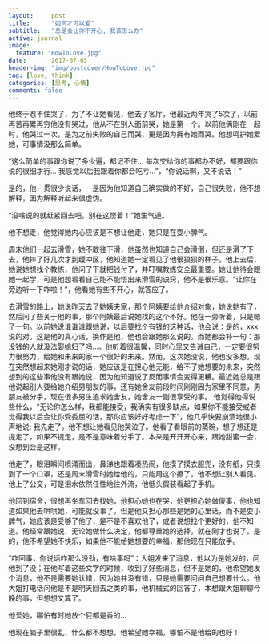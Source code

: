 ```yaml
---
layout:     post
title:      "如何才可以爱"
subtitle:   "总是会让你不开心, 我该怎么办"
active: journal
image:
  feature: "HowToLove.jpg"
date:       2017-07-03
header-img: "img/postcover/HowToLove.jpg"
tag: [love, think]
categories: [思考, 心情]
comments: false
---
```



他终于忍不住哭了，为了不让她看见，他去了客厅，他最近两年哭了5次了，以前再苦再累再穷他没有哭过，他从不在别人面前哭，她是第一个。以前他俩刚在一起时，他哭过一次，是为之前失败的自己而哭，更是因为拥有她而哭。他想呵护她爱她，可事情没那么简单。﻿



“这么简单的事跟你说了多少遍，都记不住... 每次交给你的事都办不好，都要跟你说的很细才行... 我感觉以后我跟着你都会吃亏...”，“你说话啊，又不说话！”﻿﻿



是的，他一贯很少说话，一是因为他知道自己确实做的不好，自己很失败，他不想解释，因为解释听起来很虚伪。﻿﻿



“没啥说的就赶紧回去吧，别在这愣着！”﻿她生气道。



他不想走，他觉得她内心应该是不想让他走，她只是在耍小脾气。﻿﻿



周末他们一起去滑雪，她不敢往下滑，他虽然也知道自己会滑倒，但还是滑了下去，他摔了好几次才到缓冲区，他知道她一定看见了他很狼狈的样子。他上去后，她说她想找个教练，他问了下就把钱付了，并叮嘱教练安全最重要。她让他待会跟她一起学，可是他想看看自己能不能悟出来滑雪的诀窍，他不是很乐意。“让你在旁边听一下咋啦！”，他看她有些不开心，就答应了。﻿﻿



去滑雪的路上，她说昨天去了她姨夫家，那个阿姨要给他介绍对象，她说她有了，然后问了些关于他的事，那个阿姨最后说她找的这个不好。他在一旁听着，只是嗯了一句。以前她说谁谁谁跟她说，以后要找个有钱的这种话，他会说：是的，xxx说的对。这是他的真心话，换作是他，他也会跟她那么说的。而她都会补一句：那没钱的人就没法娶媳妇了吗...。他听着很温馨，同时心里又告诫自己，一定要很努力很努力，给她和未来的家一个很好的未来。然而，这次她没说，他也没多想。现在突然想起来她刚才说的话，她应该是在担心他无能，给不了她想要的未来，突然想到的这些事他没有跟她说，因为他知道说了反而事情会变得更糟。最近她总是跟他说起别人要给她介绍男朋友的事，还有她舍友前段时间刚刚因为家里不同意，男朋友被分手，现在很多男生追求她舍友，她舍友一副很享受的事。 他觉得他得说些什么，“无论你怎么样，我都能接受，我确实有很多缺点，如果你不能接受或者觉得我以后会让你受委屈的话，那你应该好好考虑一下”，他几乎快要崩溃地很小声地说: 我先走了。他不想让她看见他哭泣了。他看了看眼前的蒸碗，想了想还是提走了，如果不提走，是不是意味着分手了。本来是开开开心来，跟她甜蜜一会，没想到会是这样。﻿﻿



他走了，眼泪瞬间喷涌而出，鼻涕也跟着凑热闹，他摸了摸衣服兜，没有纸，只摸到了一个口罩，还是周末滑雪时她给他的，只能用这个擦了，他不想让别人看见。他上了公交，可是泪水依然任性地往外流，他低头假装看起了手机。﻿﻿



他回到宿舍，很想再坐车回去找她，他担心她也在哭，他更担心她做傻事，他也知道如果他去哄哄她，可能就没事了。但是他又担心那些是她的心里话，而不是耍小脾气，她应该是受够了他了，是不是不喜欢他了，或者说想找个更好的，他不知道。他经常跟她说，无论她做什么决定，他都尊重她的选择，就在刚才也说了。是的，他不希望她不快乐，如果他不能给她想要的幸福，那他现在只能放手。﻿﻿



“咋回事，你说话咋那么没劲，有啥事吗”：大姐发来了消息，他以为是她发的，问他到了没；在他写着这些文字的时候，收到了好些消息，但不是她的，他希望她发个消息，他不是需要她认错，因为她并没有错，只是她需要问问自己想要什么。他大姐打电话问他是不是明天回去之类的事，他机械式的回答了，本想跟大姐聊聊今晚的事，但想想又算了。﻿﻿



他爱她，哪怕有时她放个屁都是香的...﻿﻿



他现在脑子里很乱，什么都不想想，他希望她幸福，哪怕不是他给的也好！﻿﻿
